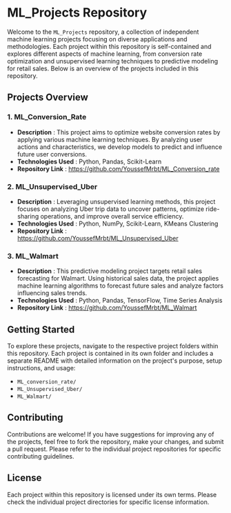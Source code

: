 
# ML_Projects Repository

Welcome to the `ML_Projects` repository, a collection of independent machine learning projects focusing on diverse applications and methodologies. Each project within this repository is self-contained and explores different aspects of machine learning, from conversion rate optimization and unsupervised learning techniques to predictive modeling for retail sales. Below is an overview of the projects included in this repository.

## Projects Overview

### 1. ML_Conversion_Rate

* **Description** : This project aims to optimize website conversion rates by applying various machine learning techniques. By analyzing user actions and characteristics, we develop models to predict and influence future user conversions.
* **Technologies Used** : Python, Pandas, Scikit-Learn
* **Repository Link** : https://github.com/YoussefMrbt/ML_Conversion_rate

### 2. ML_Unsupervised_Uber

* **Description** : Leveraging unsupervised learning methods, this project focuses on analyzing Uber trip data to uncover patterns, optimize ride-sharing operations, and improve overall service efficiency.
* **Technologies Used** : Python, NumPy, Scikit-Learn, KMeans Clustering
* **Repository Link** : https://github.com/YoussefMrbt/ML_Unsupervised_Uber

### 3. ML_Walmart

* **Description** : This predictive modeling project targets retail sales forecasting for Walmart. Using historical sales data, the project applies machine learning algorithms to forecast future sales and analyze factors influencing sales trends.
* **Technologies Used** : Python, Pandas, TensorFlow, Time Series Analysis
* **Repository Link** : https://github.com/YoussefMrbt/ML_Walmart

## Getting Started

To explore these projects, navigate to the respective project folders within this repository. Each project is contained in its own folder and includes a separate README with detailed information on the project's purpose, setup instructions, and usage:

* `ML_conversion_rate/`
* `ML_Unsupervised_Uber/`
* `ML_Walmart/`

## Contributing

Contributions are welcome! If you have suggestions for improving any of the projects, feel free to fork the repository, make your changes, and submit a pull request. Please refer to the individual project repositories for specific contributing guidelines.

## License

Each project within this repository is licensed under its own terms. Please check the individual project directories for specific license information.
